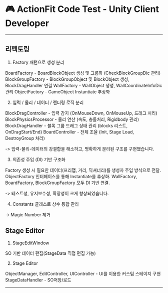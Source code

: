 # 🎮 ActionFit Code Test - Unity Client Developer

---
## 리펙토링

1. Factory 패턴으로 생성 분리

BoardFactory - BoardBlockObject 생성 및 그룹화 (CheckBlockGroupDic 관리)
BlockGroupFactory - BlockGroupObject 및 BlockObject 생성, BlockDragHandler 연결
WallFactory -	WallObject 생성, WallCoordinateInfoDic 관리
ObjectFactory -	GameObject Instantiate 추상화


2. 입력 / 물리 / 데이터 / 렌더링 로직 분리

BlockDragController -	입력 감지 (OnMouseDown, OnMouseUp, 드래그 처리)
BlockPhysicsProcessor -	물리 연산 (속도, 충돌처리, Rigidbody 관리)
BlockDragHandler -	블록 그룹 드래그 상태 관리 (blocks 리스트, OnDragStart/End)
BoardController -	전체 조율 (Init, Stage Load, DestroyGroup 처리)

-> 입력-물리-데이터의 강결합을 해소하고, 명확하게 분리된 구조를 구현했습니다.

3. 의존성 주입 (DI) 기반 구조화
   
Factory 생성 시 필요한 데이터(프리팹, 거리, 딕셔너리)를 생성자 주입 방식으로 전달.
ObjectFactory 인터페이스를 통해 Instantiate를 추상화.
WallFactory, BoardFactory, BlockGroupFactory 모두 DI 기반 연결.

-> 테스트성, 유지보수성, 확장성이 크게 향상되었습니다.

4. Constants 클래스로 상수 통합 관리

-> Magic Number 제거

## Stage Editor

1. StageEditWindow

SO 기반 데이터 편집(StageData 직접 편집 가능)

2. Stage Editor

ObjectManager, EditController, UIController - UI를 이용한 커스텀 스테이지 구현
StageDataHandler - SO저장/로드

---
